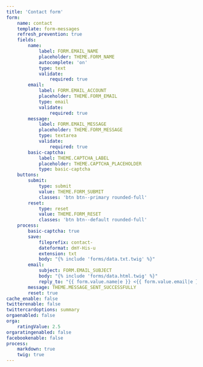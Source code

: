 ```yaml
---
title: 'Contact form'
form:
    name: contact
    template: form-messages
    refresh_prevention: true
    fields:
        name:
            label: FORM.EMAIL_NAME
            placeholder: THEME.FORM_NAME
            autocomplete: 'on'
            type: text
            validate:
                required: true
        email:
            label: FORM.EMAIL_ACCOUNT
            placeholder: THEME.FORM_EMAIL
            type: email
            validate:
                required: true
        message:
            label: FORM.EMAIL_MESSAGE
            placeholder: THEME.FORM_MESSAGE
            type: textarea
            validate:
                required: true
        basic-captcha:
            label: THEME.CAPTCHA_LABEL
            placeholder: THEME.CAPTCHA_PLACEHOLDER
            type: basic-captcha
    buttons:
        submit:
            type: submit
            value: THEME.FORM_SUBMIT
            classes: 'btn btn--primary rounded-full'
        reset:
            type: reset
            value: THEME.FORM_RESET
            classes: 'btn btn--default rounded-full'
    process:
        basic-captcha: true
        save:
            fileprefix: contact-
            dateformat: dmY-His-u
            extension: txt
            body: "{% include 'forms/data.txt.twig' %}"
        email:
            subject: FORM.EMAIL_SUBJECT
            body: "{% include 'forms/data.html.twig' %}"
            reply_to: "{{ form.value.name|e }} <{{ form.value.email|e }}>"
        message: THEME.MESSAGE_SENT_SUCCESSFULLY
        reset: true
cache_enable: false
twitterenable: false
twittercardoptions: summary
orgaenabled: false
orga:
    ratingValue: 2.5
orgaratingenabled: false
facebookenable: false
process:
    markdown: true
    twig: true
---
```

